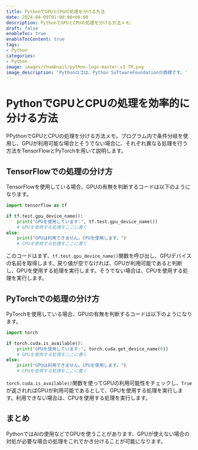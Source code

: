 ```yaml
---
title: PythonでGPUとCPUの処理を分ける方法
date: 2024-04-09T01:00:00+09:00
description: PythonでGPUとCPUの処理を分ける方法メモ。
draft: false
enableToc: true
enableTocContent: true
tags: 
- Python
categories: 
- Python
image: images/thumbnail/python-logo-master-v3-TM.png
image_description: 'Pythonロゴは、Python SoftwareFoundationの商標です。'
---
```


# PythonでGPUとCPUの処理を効率的に分ける方法

PPythonでGPUとCPUの処理を分ける方法メモ。プログラム内で条件分岐を使用し、GPUが利用可能な場合とそうでない場合に、それぞれ異なる処理を行う方法をTensorFlowとPyTorchを用いて説明します。

## TensorFlowでの処理の分け方

TensorFlowを使用している場合、GPUの有無を判断するコードは以下のようになります。

```python
import tensorflow as tf

if tf.test.gpu_device_name():
    print("GPUを使用しています:", tf.test.gpu_device_name())
    # GPUを使用する処理をここに書く
else:
    print("GPUは利用できません。CPUを使用します。")
    # CPUを使用する処理をここに書く
```

このコードはまず、`tf.test.gpu_device_name()`関数を呼び出し、GPUデバイスの名前を取得します。戻り値が空でなければ、GPUが利用可能であると判断し、GPUを使用する処理を実行します。そうでない場合は、CPUを使用する処理を実行します。

## PyTorchでの処理の分け方

PyTorchを使用している場合、GPUの有無を判断するコードは以下のようになります。

```python
import torch

if torch.cuda.is_available():
    print("GPUを使用しています:", torch.cuda.get_device_name(0))
    # GPUを使用する処理をここに書く
else:
    print("GPUは利用できません。CPUを使用します。")
    # CPUを使用する処理をここに書く
```

`torch.cuda.is_available()`関数を使ってGPUの利用可能性をチェックし、`True`が返されればGPUが利用可能であるとして、GPUを使用する処理を実行します。利用できない場合は、CPUを使用する処理を実行します。

## まとめ

PythonではAIの使用などでGPUを使うことがあります、GPUが使えない場合の対処が必要な場合の処理をこれでかき分けることが可能になります。
